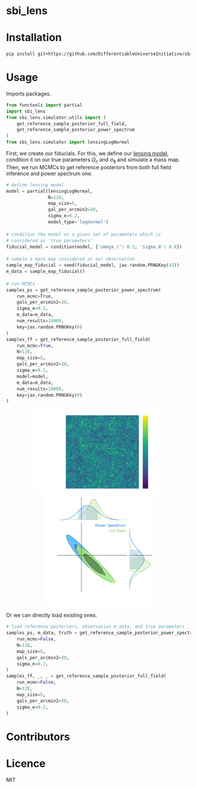 # sbi_lens

# Installation 

```sh
pip install git+https://github.com/DifferentiableUniverseInitiative/sbi_lens.git
```

# Usage

Imports packages.

``` python 
from functools import partial 
import sbi_lens
from sbi_lens.simulator.utils import (
    get_reference_sample_posterior_full_field, 
    get_reference_sample_posterior_power_spectrum
)
from sbi_lens.simulator import lensingLogNormal
```

First, we create our fiducials. For this, we define our [lensing model](https://github.com/DifferentiableUniverseInitiative/sbi_lens/blob/main/sbi_lens/simulator/LogNormal_field.py), condition it on our true parameters $\Omega_c$ and $\sigma_8$ and simulate a mass map. Then, we run MCMCs to get reference posteriors from both full field inference and power spectrum one.

``` python 
# define lensing model
model = partial(lensingLogNormal,  
                N=128, 
                map_size=5,
                gal_per_arcmin2=30, 
                sigma_e=0.2, 
                model_type='lognormal')

# condition the model on a given set of parameters which is 
# considered as 'true parameters'
fiducial_model = condition(model, {'omega_c': 0.3, 'sigma_8': 0.8})

# sample a mass map considered as our observation
sample_map_fiducial = seed(fiducial_model, jax.random.PRNGKey(42))
m_data = sample_map_fiducial()

# run MCMCs
samples_ps = get_reference_sample_posterior_power_spectrum(
    run_mcmc=True,
    gals_per_arcmin2=30,
    sigma_e=0.2,
    m_data=m_data, 
    num_results=10000, 
    key=jax.random.PRNGKey(0)
)
samples_ff = get_reference_sample_posterior_full_field(
    run_mcmc=True,
    N=128,
    map_size=5,
    gals_per_arcmin2=30,
    sigma_e=0.2,
    model=model, 
    m_data=m_data,
    num_results=10000, 
    key=jax.random.PRNGKey(0)
)
```
<p align=center>
<img src="img/doc_observation.png" style="width:350px;">
<img src="img/doc_contour.png" style="width:300px;">
</p>

Or we can directly load existing ones.

``` python 
# load reference posteriors, observation m_data, and true parameters
samples_ps, m_data, truth = get_reference_sample_posterior_power_spectrum(
    run_mcmc=False,
    N=128,
    map_size=5,
    gals_per_arcmin2=30,
    sigma_e=0.2,
)
samples_ff, _, _ = get_reference_sample_posterior_full_field(
    run_mcmc=False,
    N=128,
    map_size=5,
    gals_per_arcmin2=30,
    sigma_e=0.2,
)
```

# Contributors

# Licence

MIT
